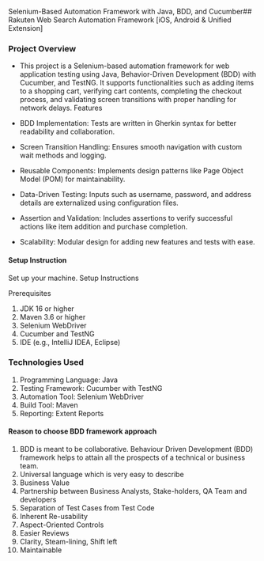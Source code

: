 Selenium-Based Automation Framework with Java, BDD, and Cucumber## Rakuten Web Search Automation Framework [iOS, Android & Unified Extension]

### Project Overview

* This project is a Selenium-based automation framework for web application testing using Java, Behavior-Driven Development (BDD) with Cucumber, and TestNG. It supports functionalities such as adding items to a shopping cart, verifying cart contents, completing the checkout process, and validating screen transitions with proper handling for network delays.
Features

* BDD Implementation: Tests are written in Gherkin syntax for better readability and collaboration.
* Screen Transition Handling: Ensures smooth navigation with custom wait methods and logging.
* Reusable Components: Implements design patterns like Page Object Model (POM) for maintainability.
* Data-Driven Testing: Inputs such as username, password, and address details are externalized using configuration files.
* Assertion and Validation: Includes assertions to verify successful actions like item addition and purchase completion.
* Scalability: Modular design for adding new features and tests with ease.



#### Setup Instruction
Set up your machine.
Setup Instructions

Prerequisites

1. JDK 16 or higher
2. Maven 3.6 or higher
3. Selenium WebDriver
4. Cucumber and TestNG
5. IDE (e.g., IntelliJ IDEA, Eclipse)


### Technologies Used

1. Programming Language: Java
2. Testing Framework: Cucumber with TestNG
3. Automation Tool: Selenium WebDriver
4. Build Tool: Maven
5. Reporting: Extent Reports

#### Reason to choose BDD framework approach 
1. BDD is meant to be collaborative. Behaviour Driven Development (BDD) framework helps to attain all the prospects of a technical or business team.
2. Universal language which is very easy to describe
3. Business Value
4. Partnership between Business Analysts, Stake-holders, QA Team and developers
5. Separation of Test Cases from Test Code
6. Inherent Re-usability
7. Aspect-Oriented Controls
8. Easier Reviews
9. Clarity, Steam-lining, Shift left
10. Maintainable

























